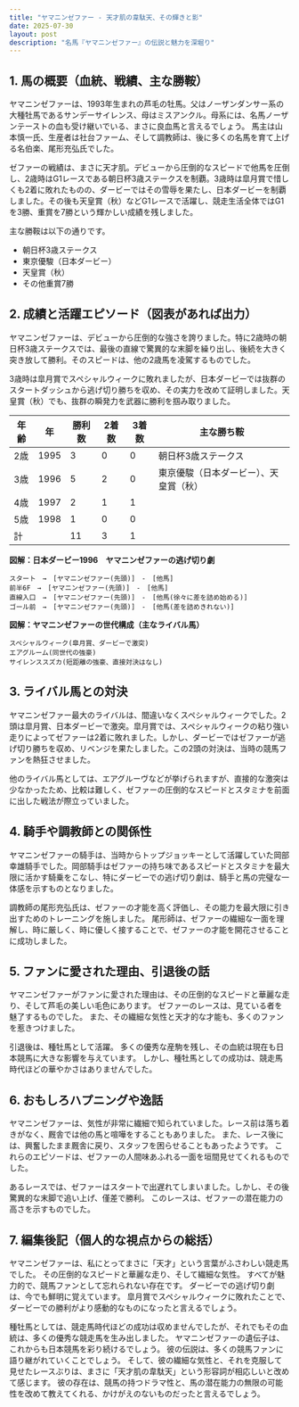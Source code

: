 ```yaml
---
title: "ヤマニンゼファー - 天才肌の韋駄天、その輝きと影"
date: 2025-07-30
layout: post
description: "名馬『ヤマニンゼファー』の伝説と魅力を深堀り"
---
```


## 1. 馬の概要（血統、戦績、主な勝鞍）

ヤマニンゼファーは、1993年生まれの芦毛の牡馬。父はノーザンダンサー系の大種牡馬であるサンデーサイレンス、母はミスアンクル。母系には、名馬ノーザンテーストの血も受け継いでいる、まさに良血馬と言えるでしょう。  馬主は山本慎一氏、生産者は社台ファーム、そして調教師は、後に多くの名馬を育て上げる名伯楽、尾形充弘氏でした。

ゼファーの戦績は、まさに天才肌。デビューから圧倒的なスピードで他馬を圧倒し、2歳時はG1レースである朝日杯3歳ステークスを制覇。3歳時は皐月賞で惜しくも2着に敗れたものの、ダービーではその雪辱を果たし、日本ダービーを制覇しました。その後も天皇賞（秋）などG1レースで活躍し、競走生活全体ではG1を3勝、重賞を7勝という輝かしい成績を残しました。

主な勝鞍は以下の通りです。

* 朝日杯3歳ステークス
* 東京優駿（日本ダービー）
* 天皇賞（秋）
* その他重賞7勝


## 2. 成績と活躍エピソード（図表があれば出力）

ヤマニンゼファーは、デビューから圧倒的な強さを誇りました。特に2歳時の朝日杯3歳ステークスでは、最後の直線で驚異的な末脚を繰り出し、後続を大きく突き放して勝利。そのスピードは、他の2歳馬を凌駕するものでした。

3歳時は皐月賞でスペシャルウィークに敗れましたが、日本ダービーでは抜群のスタートダッシュから逃げ切り勝ちを収め、その実力を改めて証明しました。天皇賞（秋）でも、抜群の瞬発力を武器に勝利を掴み取りました。

| 年齢 | 年 | 勝利数 | 2着数 | 3着数 | 主な勝ち鞍 |
|---|---|---|---|---|---|
| 2歳 | 1995 | 3 | 0 | 0 | 朝日杯3歳ステークス |
| 3歳 | 1996 | 5 | 2 | 0 | 東京優駿（日本ダービー）、天皇賞（秋） |
| 4歳 | 1997 | 2 | 1 | 1 |  |
| 5歳 | 1998 | 1 | 0 | 0 |  |
| 計 |  | 11 | 3 | 1 |  |


**図解：日本ダービー1996　ヤマニンゼファーの逃げ切り劇**

```
スタート　→　[ヤマニンゼファー(先頭)]　-　[他馬]
前半6F　→　[ヤマニンゼファー(先頭)]　-　[他馬]
直線入口　→　[ヤマニンゼファー(先頭)]　-　[他馬(徐々に差を詰め始める)]
ゴール前　→　[ヤマニンゼファー(先頭)]　-　[他馬(差を詰めきれない)]
```


**図解：ヤマニンゼファーの世代構成（主なライバル馬）**

```
スペシャルウィーク(皐月賞、ダービーで激突)
エアグルーム(同世代の強豪)
サイレンススズカ(短距離の強豪、直接対決はなし)
```


## 3. ライバル馬との対決

ヤマニンゼファー最大のライバルは、間違いなくスペシャルウィークでした。2頭は皐月賞、日本ダービーで激突。皐月賞では、スペシャルウィークの粘り強い走りによってゼファーは2着に敗れました。しかし、ダービーではゼファーが逃げ切り勝ちを収め、リベンジを果たしました。この2頭の対決は、当時の競馬ファンを熱狂させました。

他のライバル馬としては、エアグルーヴなどが挙げられますが、直接的な激突は少なかったため、比較は難しく、ゼファーの圧倒的なスピードとスタミナを前面に出した戦法が際立っていました。


## 4. 騎手や調教師との関係性

ヤマニンゼファーの騎手は、当時からトップジョッキーとして活躍していた岡部幸雄騎手でした。岡部騎手はゼファーの持ち味であるスピードとスタミナを最大限に活かす騎乗をこなし、特にダービーでの逃げ切り劇は、騎手と馬の完璧な一体感を示すものとなりました。

調教師の尾形充弘氏は、ゼファーの才能を高く評価し、その能力を最大限に引き出すためのトレーニングを施しました。  尾形師は、ゼファーの繊細な一面を理解し、時に厳しく、時に優しく接することで、ゼファーの才能を開花させることに成功しました。


## 5. ファンに愛された理由、引退後の話

ヤマニンゼファーがファンに愛された理由は、その圧倒的なスピードと華麗な走り、そして芦毛の美しい毛色にあります。  ゼファーのレースは、見ている者を魅了するものでした。  また、その繊細な気性と天才的な才能も、多くのファンを惹きつけました。

引退後は、種牡馬として活躍。  多くの優秀な産駒を残し、その血統は現在も日本競馬に大きな影響を与えています。  しかし、種牡馬としての成功は、競走馬時代ほどの華やかさはありませんでした。


## 6. おもしろハプニングや逸話

ヤマニンゼファーは、気性が非常に繊細で知られていました。レース前は落ち着きがなく、厩舎では他の馬と喧嘩をすることもありました。  また、レース後には、興奮したまま厩舎に戻り、スタッフを困らせることもあったようです。  これらのエピソードは、ゼファーの人間味あふれる一面を垣間見せてくれるものでした。

あるレースでは、ゼファーはスタートで出遅れてしまいました。しかし、その後驚異的な末脚で追い上げ、僅差で勝利。  このレースは、ゼファーの潜在能力の高さを示すものでした。


## 7. 編集後記（個人的な視点からの総括）

ヤマニンゼファーは、私にとってまさに「天才」という言葉がふさわしい競走馬でした。  その圧倒的なスピードと華麗な走り、そして繊細な気性。  すべてが魅力的で、競馬ファンとして忘れられない存在です。  ダービーでの逃げ切り劇は、今でも鮮明に覚えています。  皐月賞でスペシャルウィークに敗れたことで、ダービーでの勝利がより感動的なものになったと言えるでしょう。

種牡馬としては、競走馬時代ほどの成功は収めませんでしたが、それでもその血統は、多くの優秀な競走馬を生み出しました。  ヤマニンゼファーの遺伝子は、これからも日本競馬を彩り続けるでしょう。  彼の伝説は、多くの競馬ファンに語り継がれていくことでしょう。  そして、彼の繊細な気性と、それを克服して見せたレースぶりは、まさに「天才肌の韋駄天」という形容詞が相応しいと改めて感じます。  彼の存在は、競馬の持つドラマ性と、馬の潜在能力の無限の可能性を改めて教えてくれる、かけがえのないものだったと言えるでしょう。
